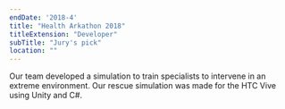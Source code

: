 ```yaml
---
endDate: '2018-4'
title: "Health Arkathon 2018"
titleExtension: "Developer"
subTitle: "Jury's pick"
location: ""
---
```


Our team developed a simulation to train specialists to intervene in an extreme environment. Our rescue simulation was made for the HTC Vive using Unity and C#.